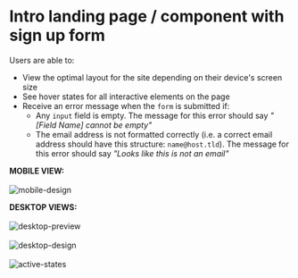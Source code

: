 # Intro landing page / component with sign up form

Users are able to:

- View the optimal layout for the site depending on their device's screen size
- See hover states for all interactive elements on the page
- Receive an error message when the `form` is submitted if:
  - Any `input` field is empty. The message for this error should say *"[Field Name] cannot be empty"*
  - The email address is not formatted correctly (i.e. a correct email address should have this structure: `name@host.tld`). The message for this error should say *"Looks like this is not an email"*

<strong>MOBILE VIEW:</strong><br><br>
![mobile-design](https://user-images.githubusercontent.com/54520871/110273891-94521d80-7f9b-11eb-9e3d-3e3f7c273f86.jpg)

<strong>DESKTOP VIEWS:</strong><br><br>
![desktop-preview](https://user-images.githubusercontent.com/54520871/110273892-94521d80-7f9b-11eb-9c41-e39e5899be74.jpg)<br><br>
![desktop-design](https://user-images.githubusercontent.com/54520871/110273893-94eab400-7f9b-11eb-9602-2e24ea7f9afc.jpg)<br><br>
![active-states](https://user-images.githubusercontent.com/54520871/110273894-94eab400-7f9b-11eb-9335-0a7d4c71ee5f.jpg)
